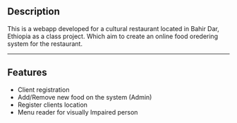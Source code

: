 ## Description 
This is a webapp developed for a cultural restaurant located in Bahir Dar, Ethiopia as a class project. Which aim to create an online food oredering system for the restaurant.

---

## Features

* Client registration
* Add/Remove new food on the system (Admin)
* Register clients location
* Menu reader for visually Impaired person
